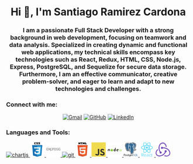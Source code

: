 <h1 align="center">Hi 👋, I'm Santiago Ramirez Cardona</h1>
<h3 align="center">I am a passionate Full Stack Developer with a strong background in web development, focusing on teamwork and data analysis. Specialized in creating dynamic and functional web applications, my technical skills encompass key technologies such as React, Redux, HTML, CSS, Node.js, Express, PostgreSQL, and Sequelize for secure data storage. Furthermore, I am an effective communicator, creative problem-solver, and eager to learn and adapt to new technologies and challenges.</h3>

<h3 align="left">Connect with me:</h3>
<p align="center">
	<a href="mailto:santiagoramirescardona@gmail.com"><img src="https://img.icons8.com/bubbles/50/000000/gmail.png" alt="Gmail"/></a>
	<a href="https://github.com/SantiagoRC31"><img src="https://img.icons8.com/bubbles/50/000000/github.png" alt="GitHub"/></a>
	<a href="https://www.linkedin.com/in/santiago-ramirez-49b3b7271/"><img src="https://img.icons8.com/bubbles/50/000000/linkedin.png" alt="LinkedIn"/></a>
</a>
	
</p>

<h3 align="left">Languages and Tools:</h3>
<p align="left"> <a href="https://www.chartjs.org" target="_blank" rel="noreferrer"> <img src="https://www.chartjs.org/media/logo-title.svg" alt="chartjs" width="40" height="40"/> </a> 
  <a href="https://www.w3schools.com/css/" target="_blank" rel="noreferrer"> <img src="https://raw.githubusercontent.com/devicons/devicon/master/icons/css3/css3-original-wordmark.svg" alt="css3" width="40" height="40"/> </a> <a href="https://expressjs.com" target="_blank" rel="noreferrer"> <img src="https://raw.githubusercontent.com/devicons/devicon/master/icons/express/express-original-wordmark.svg" alt="express" width="40" height="40"/> </a> <a href="https://git-scm.com/" target="_blank" rel="noreferrer"> <img src="https://www.vectorlogo.zone/logos/git-scm/git-scm-icon.svg" alt="git" width="40" height="40"/> </a> <a href="https://www.w3.org/html/" target="_blank" rel="noreferrer"> <img src="https://raw.githubusercontent.com/devicons/devicon/master/icons/html5/html5-original-wordmark.svg" alt="html5" width="40" height="40"/> </a> <a href="https://developer.mozilla.org/en-US/docs/Web/JavaScript" target="_blank" rel="noreferrer"> <img src="https://raw.githubusercontent.com/devicons/devicon/master/icons/javascript/javascript-original.svg" alt="javascript" width="40" height="40"/> </a> <a href="https://nodejs.org" target="_blank" rel="noreferrer"> <img src="https://raw.githubusercontent.com/devicons/devicon/master/icons/nodejs/nodejs-original-wordmark.svg" alt="nodejs" width="40" height="40"/> </a> <a href="https://www.postgresql.org" target="_blank" rel="noreferrer"> <img src="https://raw.githubusercontent.com/devicons/devicon/master/icons/postgresql/postgresql-original-wordmark.svg" alt="postgresql" width="40" height="40"/> </a> <a href="https://reactjs.org/" target="_blank" rel="noreferrer"> <img src="https://raw.githubusercontent.com/devicons/devicon/master/icons/react/react-original-wordmark.svg" alt="react" width="40" height="40"/> </a> <a href="https://redux.js.org" target="_blank" rel="noreferrer"> <img src="https://raw.githubusercontent.com/devicons/devicon/master/icons/redux/redux-original.svg" alt="redux" width="40" height="40"/> </a> </p>
